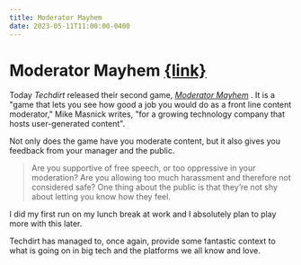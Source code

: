 ```yaml
---
title: Moderator Mayhem
date: 2023-05-11T11:00:00-0400
---
```


# Moderator Mayhem [{link}](https://moderatormayhem.engine.is/)

Today _Techdirt_ released their second game, _[Moderator Mayhem](https://moderatormayhem.engine.is/)_ . It is a "game that lets you see how good a job you would do as a front line content moderator," Mike Masnick writes, "for a growing technology company that hosts user-generated content".

Not only does the game have you moderate content, but it also gives you feedback from your manager and the public.

> Are you supportive of free speech, or too oppressive in your moderation? Are you allowing too much harassment and therefore not considered safe? One thing about the public is that they’re not shy about letting you know how they feel.

I did my first run on my lunch break at work and I absolutely plan to play more with this later.

Techdirt has managed to, once again, provide some fantastic context to what is going on in big tech and the platforms we all know and love.